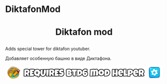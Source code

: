 # DiktafonMod
 
<h1 align="center">

Diktafon mod
</h1>

Adds special tower for diktafon youtuber.

Добавляет особенную башню в виде Диктафона.

[![Requires BTD6 Mod Helper](https://raw.githubusercontent.com/gurrenm3/BTD-Mod-Helper/master/banner.png)](https://github.com/gurrenm3/BTD-Mod-Helper#readme)
